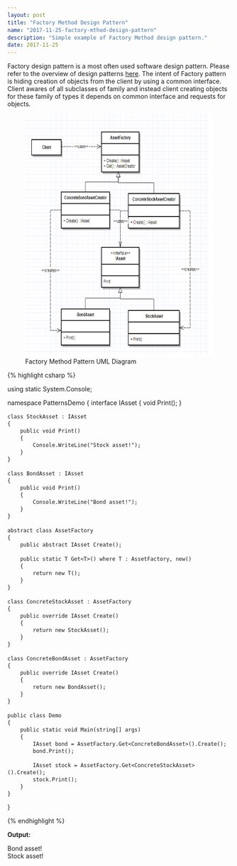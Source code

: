 ```yaml
---
layout: post
title: "Factory Method Design Pattern"
name: "2017-11-25-factory-mthod-design-pattern"
description: "Simple example of Factory Method design pattern."
date: 2017-11-25
---
```


<p>Factory design pattern is a most often used software design pattern. Please refer to the overview of design patterns <a href="http://vwtt.github.io/blog/2016/11/20/design-patterns-overview" target="_blank">here</a>. The intent of Factory pattern is hiding creation of objects from the client by using a common interface. Client awares of all subclasses of family and instead client creating objects for these family of types it depends on common interface and requests for objects.</p>

<p>
    <figure>
      <img src="/images/FactoryMethodPattern.png" alt="Factory Method Pattern UML Diagram" width="606px" height="545px" />
      <figcaption>Factory Method Pattern UML Diagram</figcaption>
    </figure>    
</p>

{% highlight csharp %}

using static System.Console;

namespace PatternsDemo
{
    interface IAsset
    {
        void Print();
    }

    class StockAsset : IAsset
    {
        public void Print()
        {
            Console.WriteLine("Stock asset!");
        }
    }

    class BondAsset : IAsset
    {
        public void Print()
        {
            Console.WriteLine("Bond asset!");
        }
    }

    abstract class AssetFactory
    {
        public abstract IAsset Create();

        public static T Get<T>() where T : AssetFactory, new()
        {
            return new T();
        }
    }

    class ConcreteStockAsset : AssetFactory
    {
        public override IAsset Create()
        {
            return new StockAsset();
        }
    }

    class ConcreteBondAsset : AssetFactory
    {
        public override IAsset Create()
        {
            return new BondAsset();
        }
    }

    public class Demo
    {
        public static void Main(string[] args)
        {
            IAsset bond = AssetFactory.Get<ConcreteBondAsset>().Create();
            bond.Print();

            IAsset stock = AssetFactory.Get<ConcreteStockAsset>().Create();
            stock.Print();
        }
    }
}

{% endhighlight %}

<b>Output:</b>
<p class="output">
Bond asset!<br>
Stock asset!
</p>